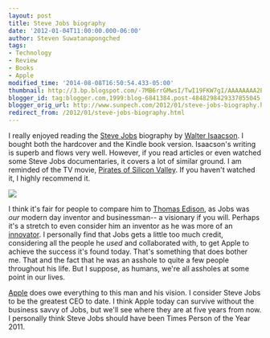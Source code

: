 ```yaml
---
layout: post
title: Steve Jobs biography
date: '2012-01-04T11:00:00.000-06:00'
author: Steven Suwatanapongched
tags:
- Technology
- Review
- Books
- Apple
modified_time: '2014-08-08T16:50:54.433-05:00'
thumbnail: http://3.bp.blogspot.com/-7MB6rrGMwsI/TwI19FKW7gI/AAAAAAAA2E8/ZFF4p7AnwoQ/s600/IMG_0088.JPG
blogger_id: tag:blogger.com,1999:blog-6841384.post-4848298429337855045
blogger_orig_url: http://www.sunpech.com/2012/01/steve-jobs-biography.html
redirect_from: /2012/01/steve-jobs-biography.html
---
```


I really enjoyed reading the <a href="http://www.amazon.com/gp/product/1451648537?ie=UTF8&amp;tag=sunpech-20&amp;linkCode=shr&amp;camp=213733&amp;creative=393185&amp;creativeASIN=1451648537&amp;ref_=sr_1_1&amp;qid=1325418866&amp;sr=8-1">Steve Jobs</a> biography by <a href="http://www.amazon.com/Walter-Isaacson/e/B000APFLB8/ref=ntt_athr_dp_pel_1">Walter Isaacson</a>. I bought both the hardcover and the Kindle book version. Isaacson's writing is superb and flows very well. However, if you read articles or even watched some Steve Jobs documentaries, it covers a lot of similar ground. I am reminded of the TV movie, <a href="http://www.imdb.com/title/tt0168122/">Pirates of Silicon Valley</a>. If you haven't watched it, I highly recommend it.

<img border="0" src="http://3.bp.blogspot.com/-7MB6rrGMwsI/TwI19FKW7gI/AAAAAAAA2E8/ZFF4p7AnwoQ/s400/IMG_0088.JPG" />

I think it's fair for people to compare him to <a href="http://en.wikipedia.org/wiki/Thomas_Edison">Thomas Edison</a>, as Jobs was <em>our</em> modern day inventor and businessman-- a visionary if you will. Perhaps it's a stretch to even consider him an inventor as he was more of an <a href="http://en.wikipedia.org/wiki/Innovator">innovator</a>. I personally find that Jobs gets a little too much credit, considering all the people he <em>used</em> and collaborated with, to get Apple to achieve the success it's found today. That's something that does bother me. That and the fact that he was an asshole to quite a few people throughout his life. But I suppose, as humans, we're all assholes at some point in our lives.

<a href="http://www.apple.com/">Apple</a> does owe everything to this man and his vision. I consider Steve Jobs to be the greatest CEO to date. I think Apple today can survive without the business savvy of Jobs, but we'll see where they are at five years from now. I personally think Steve Jobs should have been Times Person of the Year 2011.
